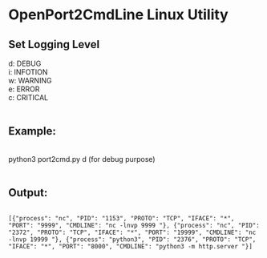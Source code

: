 <h1>OpenPort2CmdLine Linux Utility<br /></h1>

<h2>Set Logging Level<br /></h2>
  d: DEBUG<br />
  i: INFOTION<br />
  w: WARNING<br />
  e: ERROR<br />
  c: CRITICAL<br /><br />

<h2>Example:</h2><br />
  python3 port2cmd.py d (for debug purpose)<br /><br />

<h2>Output:</h2>
<code>
[{"process": "nc", "PID": "1153", "PROTO": "TCP", "IFACE": "*", "PORT": "9999", "CMDLINE": "nc -lnvp 9999 "}, {"process": "nc", "PID": "2372", "PROTO": "TCP", "IFACE": "*", "PORT": "19999", "CMDLINE": "nc -lnvp 19999 "}, {"process": "python3", "PID": "2376", "PROTO": "TCP", "IFACE": "*", "PORT": "8000", "CMDLINE": "python3 -m http.server "}]
</code>
